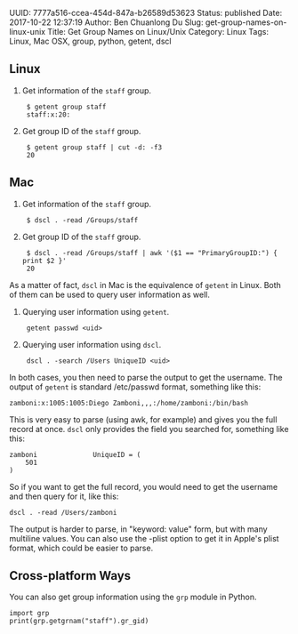 UUID: 7777a516-ccea-454d-847a-b26589d53623
Status: published
Date: 2017-10-22 12:37:19
Author: Ben Chuanlong Du
Slug: get-group-names-on-linux-unix
Title: Get Group Names on Linux/Unix
Category: Linux
Tags: Linux, Mac OSX, group, python, getent, dscl

## Linux

1. Get information of the `staff` group.

        $ getent group staff
        staff:x:20:

2. Get group ID of the `staff` group.

        $ getent group staff | cut -d: -f3
        20

## Mac

1. Get information of the `staff` group.

        $ dscl . -read /Groups/staff 

2. Get group ID of the `staff` group.

        $ dscl . -read /Groups/staff | awk '($1 == "PrimaryGroupID:") { print $2 }'
        20

As a matter of fact, 
`dscl` in Mac is the equivalence of `getent` in Linux.
Both of them can be used to query user information as well. 

1. Querying user information using `getent`.

        getent passwd <uid>

2. Querying user information using `dscl`.

        dscl . -search /Users UniqueID <uid>

In both cases, 
you then need to parse the output to get the username. 
The output of `getent` is standard /etc/passwd format, something like this:

    zamboni:x:1005:1005:Diego Zamboni,,,:/home/zamboni:/bin/bash

This is very easy to parse (using awk, for example) and gives you the full record at once.
`dscl` only provides the field you searched for, something like this:

    zamboni              UniqueID = (
        501
    )

So if you want to get the full record, you would need to get the username and then query for it, like this:

    dscl . -read /Users/zamboni

The output is harder to parse, 
in "keyword: value" form, 
but with many multiline values. 
You can also use the -plist option to get it in Apple's plist format, which could be easier to parse.

## Cross-platform Ways

You can also get group information using the `grp` module in Python.

    import grp
    print(grp.getgrnam("staff").gr_gid)

